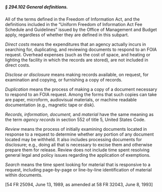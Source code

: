 ##### § 294.102 General definitions. #####

All of the terms defined in the Freedom of Information Act, and the definitions included in the “Uniform Freedom of Information Act Fee Schedule and Guidelines” issued by the Office of Management and Budget apply, regardless of whether they are defined in this subpart.

*Direct costs* means the expenditures that an agency actually incurs in searching for, duplicating, and reviewing documents to respond to an FOIA request. Overhead expenses (such as the cost of space, and heating or lighting the facility in which the records are stored), are not included in direct costs.

*Disclose or disclosure* means making records available, on request, for examination and copying, or furnishing a copy of records.

*Duplication* means the process of making a copy of a document necessary to respond to an FOIA request. Among the forms that such copies can take are paper, microform, audiovisual materials, or machine readable documentation (e.g., magnetic tape or disk).

*Records, information, document,* and *material* have the same meaning as the term *agency records* in section 552 of title 5, United States Code.

*Review* means the process of initially examining documents located in response to a request to determine whether any portion of any document located may be withheld. It also includes processing documents for disclosure; e.g., doing all that is necessary to excise them and otherwise prepare them for release. Review does not include time spent resolving general legal and policy issues regarding the application of exemptions.

*Search* means the time spent looking for material that is responsive to a request, including page-by-page or line-by-line identification of material within documents.

[54 FR 25094, June 13, 1989, as amended at 58 FR 32043, June 8, 1993]